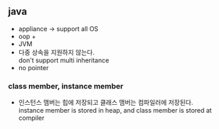 ## java 
* appliance -> support all OS
* oop + 
* JVM
* 다중 상속을 지원하지 않는다.  
  don't support multi inheritance
* no pointer


### class member, instance member
* 인스턴스 맴버는 힙에 저장되고 클래스 맴버는 컴파일러에 저장된다.  
  instance member is stored in heap, and class member is stored at compiler
